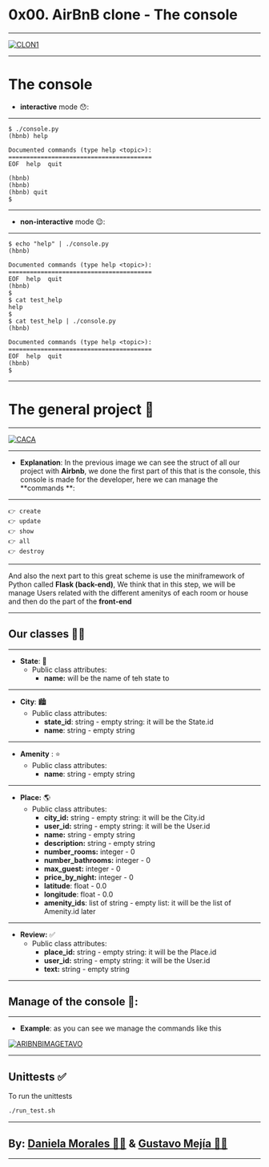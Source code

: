 # 0x00. AirBnB clone - The console

------------
<a href="https://ibb.co/hfv1q1B"><img src="https://i.ibb.co/tX5PdPq/CLON1.png" alt="CLON1" border="0"></a>

------------

# The console 

* **interactive** mode  😯:

------------

```
$ ./console.py
(hbnb) help

Documented commands (type help <topic>):
========================================
EOF  help  quit

(hbnb) 
(hbnb) 
(hbnb) quit
$
```

------------

* **non-interactive** mode 😌:  

------------
```
$ echo "help" | ./console.py
(hbnb)

Documented commands (type help <topic>):
========================================
EOF  help  quit
(hbnb) 
$
$ cat test_help
help
$
$ cat test_help | ./console.py
(hbnb)

Documented commands (type help <topic>):
========================================
EOF  help  quit
(hbnb) 
$
```



------------
# The general project 👋

------------
<a href="https://ibb.co/ypbDqsC"><img src="https://i.ibb.co/425cpNL/CACA.png" alt="CACA" border="0"></a>

------------

* **Explanation**:  In the previous image we can see the struct of all our project with **Airbnb**, we done the first part of this that is the console, this console is made for the developer, here we can manage the **commands **:

------------

	👉 create
	👉 update
	👉 show
	👉 all
	👉 destroy

------------

And also the next part to this great scheme is use the miniframework of Python called **Flask  (back-end)**, We think that in this step, we will be manage Users related with the different amenitys of each room or house and then do the part of the **front-end**

------------
## Our classes 🙌🏻

------------

* **State**: 🌆
	* Public class attributes:
   		* **name:** will be the name of teh state to

------------

* **City**: 🏙
 	* Public class attributes:
		* **state_id**: string - empty string: it will be the State.id
		* **name**: string - empty string

------------

* **Amenity** : ⭐️
	* Public class attributes:
		* **name**: string - empty string

------------


* **Place:** 🌎
	* Public class attributes:
		* **city_id:** string - empty string: it will be the City.id
		* **user_id:** string - empty string: it will be the User.id
		* **name:** string - empty string
		* **description:** string - empty string
		* **number_rooms:** integer - 0
		* **number_bathrooms:** integer - 0
		* **max_guest:** integer - 0
		* **price_by_night:** integer - 0
		* **latitude**: float - 0.0
		* **longitude**: float - 0.0
		* **amenity_ids**: list of string - empty list: it will be the list of Amenity.id later

------------


* **Review:** ✅
	* Public class attributes:
		* **place_id:** string - empty string: it will be the Place.id
		* **user_id:** string - empty string: it will be the User.id
		* **text:** string - empty string


------------
## Manage of the console 🌈:

------------

* **Example**: as you can see we manage the commands like this

<a href="https://ibb.co/Gk4wKSW"><img src="https://i.ibb.co/92kXF5b/ARIBNBIMAGETAVO.png" alt="ARIBNBIMAGETAVO" border="0"></a>

------------

## Unittests ✅
To run the unittests
```bash
./run_test.sh
```

------------

## By: <a href="https://github.com/daniela2001-png">Daniela Morales 🙋‍♀️</a>  & <a href="https://github.com/Athesto"> Gustavo Mejía 🙋‍♂️</a>

------------

